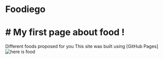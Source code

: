 # Foodiego
# # My first page about food !
Different foods proposed for you
This site was built using [GitHub Pages]
![here is food](https://file1.topsante.com/var/topsante/storage/images/1/3/1/3/1313960/la-nourriture-des-fast-food-modifie-nos-genes.jpg?alias=exact1024x768_)
